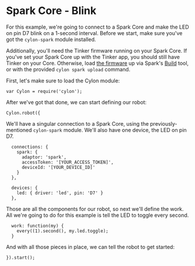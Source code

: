 # Spark Core - Blink

For this example, we're going to connect to a Spark Core and make the LED on
pin D7 blink on a 1-second interval. Before we start, make sure you've got the
`cylon-spark` module installed.

Additionally, you'll need the Tinker firmware running on your Spark Core. If
you've set your Spark Core up with the Tinker app, you should still have Tinker
on your Core. Otherwise, load [the
firmware](https://github.com/spark/core-firmware/blob/master/src/application.cpp)
up via Spark's [Build](https://www.spark.io/build/) tool, or with the provided
`cylon spark upload` command.

First, let's make sure to load the Cylon module:

    var Cylon = require('cylon');

After we've got that done, we can start defining our robot:

    Cylon.robot({

We'll have a singular connection to a Spark Core, using the
previously-mentioned `cylon-spark` module. We'll also have one device, the LED
on pin D7.

      connections: {
        spark: {
          adaptor: 'spark',
          accessToken: '[YOUR_ACCESS_TOKEN]',
          deviceId: '[YOUR_DEVICE_ID]'
        }
      },

      devices: {
        led: { driver: 'led', pin: 'D7' }
      },

Those are all the components for our robot, so next we'll define the work. All
we're going to do for this example is tell the LED to toggle every second.

      work: function(my) {
        every((1).second(), my.led.toggle);
      }

And with all those pieces in place, we can tell the robot to get started:

    }).start();
